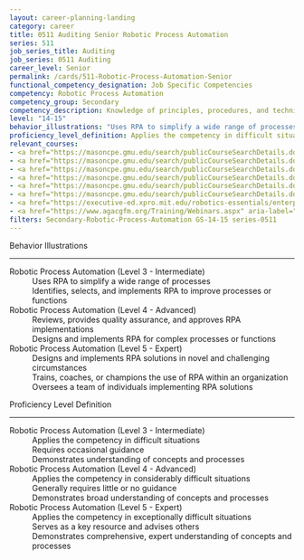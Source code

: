 ```yaml
---
layout: career-planning-landing
category: career
title: 0511 Auditing Senior Robotic Process Automation
series: 511
job_series_title: Auditing
job_series: 0511 Auditing
career_level: Senior
permalink: /cards/511-Robotic-Process-Automation-Senior
functional_competency_designation: Job Specific Competencies
competency: Robotic Process Automation
competency_group: Secondary
competency_description: Knowledge of principles, procedures, and techniques associated with software that can be easily implemented to replace/perform basic, repetitive tasks (e.g., processing transactions, gathering and integrating data, responding to inquiries) across software applications.
level: "14-15"
behavior_illustrations: "Uses RPA to simplify a wide range of processes ? Identifies, selects, and implements RPA to improve processes or functions ? ? Reviews, provides quality assurance, and approves RPA implementations ? Designs and implements RPA for complex processes or functions ? Designs and implements RPA solutions in novel and challenging circumstances ? Trains, coaches, or champions the use of RPA within an organization ? Oversees a team of individuals implementing RPA solutions  "
proficiency_level_definition: Applies the competency in difficult situations ? Requires occasional guidance ? Demonstrates understanding of concepts and processes ? Applies the competency in considerably difficult situations ? Generally requires little or no guidance ? Demonstrates broad understanding of concepts and processes ? Applies the competency in exceptionally difficult situations ? Serves as a key resource and advises others ? Demonstrates comprehensive, expert understanding of concepts and processes
relevant_courses: 
- <a href="https://masoncpe.gmu.edu/search/publicCourseSearchDetails.do?method=load&courseId=1738749&courseTitle=machine-learning" aria-label="LHL 0230 Machine Learning - https://masoncpe.gmu.edu/search/publicCourseSearchDetails.do?method=load&courseId=1738749&courseTitle=machine-learning">LHL 0230 Machine Learning</a>, GMU
- <a href="https://masoncpe.gmu.edu/search/publicCourseSearchDetails.do?method=load&courseId=2408927" aria-label="PEBU 0361 Accounting Analytics - https://masoncpe.gmu.edu/search/publicCourseSearchDetails.do?method=load&courseId=2408927">PEBU 0361 Accounting Analytics</a>, GMU
- <a href="https://masoncpe.gmu.edu/search/publicCourseSearchDetails.do?method=load&courseId=2408923" aria-label="PEBU 0361 Accounting Analytics - https://masoncpe.gmu.edu/search/publicCourseSearchDetails.do?method=load&courseId=2408923">PEBU 0361 Accounting Analytics</a>, GMU
- <a href="https://masoncpe.gmu.edu/search/publicCourseSearchDetails.do?method=load&courseId=2408926" aria-label="PEBU 0361 Accounting Analytics - https://masoncpe.gmu.edu/search/publicCourseSearchDetails.do?method=load&courseId=2408926">PEBU 0361 Accounting Analytics</a>, GMU
- <a href="https://masoncpe.gmu.edu/search/publicCourseSearchDetails.do?method=load&courseId=2408922" aria-label="PEBU 0361 Accounting Analytics - https://masoncpe.gmu.edu/search/publicCourseSearchDetails.do?method=load&courseId=2408922">PEBU 0361 Accounting Analytics</a>, GMU
- <a href="https://masoncpe.gmu.edu/search/publicCourseSearchDetails.do?method=load&courseId=2408925" aria-label="PEBU 0361 Accounting Analytics - https://masoncpe.gmu.edu/search/publicCourseSearchDetails.do?method=load&courseId=2408925">PEBU 0361 Accounting Analytics</a>, GMU
- <a href="https://executive-ed.xpro.mit.edu/robotics-essentials/enterprise/?b2c_form=true&utm_campaign=gsa&utm_source=b2b" aria-label="Robotics Essentials (with MIT xPRO) - https://executive-ed.xpro.mit.edu/robotics-essentials/enterprise/?b2c_form=true&utm_campaign=gsa&utm_source=b2b">Robotics Essentials (with MIT xPRO)</a>, Emeritus
- <a href="https://www.agacgfm.org/Training/Webinars.aspx" aria-label="Webinar - Robotic Process Automation/ Artificial Intelligence - https://www.agacgfm.org/Training/Webinars.aspx">Webinar - Robotic Process Automation/ Artificial Intelligence</a>, AGA
filters: Secondary-Robotic-Process-Automation GS-14-15 series-0511
---
```


<div class="desktop:grid-col-6 margin-y-3">
  <div class="border-top-2 bg-white padding-3 shadow-5 height-full members-hover border-1px button-border border-top-blue radius-lg">
    <p class="text-bold label-color font-size-21">Behavior Illustrations</p>
    <hr class="hr-green"/>
    <dl class="text-base card-content-color"><dt>Robotic Process Automation (Level 3 - Intermediate)</dt><dd>Uses RPA to simplify a wide range of processes </dd><dd> Identifies, selects, and implements RPA to improve processes or functions </dd><dt>Robotic Process Automation (Level 4 - Advanced)</dt><dd>Reviews, provides quality assurance, and approves RPA implementations </dd><dd> Designs and implements RPA for complex processes or functions</dd><dt>Robotic Process Automation (Level 5 - Expert)</dt><dd>Designs and implements RPA solutions in novel and challenging circumstances </dd><dd> Trains, coaches, or champions the use of RPA within an organization </dd><dd> Oversees a team of individuals implementing RPA solutions 
</dd></dl>
  </div>
</div>
<div class="desktop:grid-col-6 margin-y-3">
  <div class="border-top-2 bg-white padding-3 shadow-5 height-full members-hover border-1px button-border border-top-blue radius-lg">
    <p class="text-bold label-color font-size-21">Proficiency Level Definition</p>
     <hr class="hr-green"/>
    <dl class="text-base card-content-color"><dt>Robotic Process Automation (Level 3 - Intermediate)</dt><dd>Applies the competency in difficult situations </dd><dd> Requires occasional guidance </dd><dd> Demonstrates understanding of concepts and processes</dd><dt>Robotic Process Automation (Level 4 - Advanced)</dt><dd>Applies the competency in considerably difficult situations </dd><dd> Generally requires little or no guidance </dd><dd> Demonstrates broad understanding of concepts and processes</dd><dt>Robotic Process Automation (Level 5 - Expert)</dt><dd>Applies the competency in exceptionally difficult situations </dd><dd> Serves as a key resource and advises others </dd><dd> Demonstrates comprehensive, expert understanding of concepts and processes</dd></dl>
  </div>
</div>